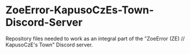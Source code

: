 # ZoeError-KapusoCzEs-Town-Discord-Server
Repository files needed to work as an integral part of the "ZoeError (ZE) // KapusoCzE's Town" Discord server.
